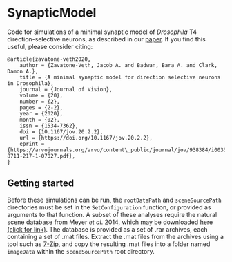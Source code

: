 # SynapticModel
Code for simulations of a minimal synaptic model of _Drosophila_ T4 direction-selective neurons, as described in our [paper](https://doi.org/10.1167/jov.20.2.2). If you find this useful, please consider citing: 

```
@article{zavatone-veth2020,
    author = {Zavatone-Veth, Jacob A. and Badwan, Bara A. and Clark, Damon A.},
    title = {A minimal synaptic model for direction selective neurons in Drosophila},
    journal = {Journal of Vision},
    volume = {20},
    number = {2},
    pages = {2-2},
    year = {2020},
    month = {02},
    issn = {1534-7362},
    doi = {10.1167/jov.20.2.2},
    url = {https://doi.org/10.1167/jov.20.2.2},
    eprint = {https://arvojournals.org/arvo/content\_public/journal/jov/938384/i0035-8711-217-1-07027.pdf},
}
```

## Getting started

Before these simulations can be run, the `rootDataPath` and `sceneSourcePath` directories must be set in the `SetConfiguration` function, or provided as arguments to that function. A subset of these analyses require the natural scene database from Meyer _et al_. 2014, which may be downloaded [here (click for link)](https://pub.uni-bielefeld.de/data/2689637). The database is provided as a set of .rar archives, each containing a set of .mat files. Extract the .mat files from the archives using a tool such as [7-Zip](https://www.7-zip.org/), and copy the resulting .mat files into a folder named `imageData` within the `sceneSourcePath` root directory.
